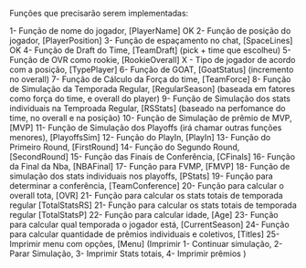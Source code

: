 Funções que precisarão serem implementadas:

1- Função de nome do jogador, [PlayerName] OK
2- Função de posição do jogador, [PlayerPosition]
3- Função de espaçamento no chat, [SpaceLines] OK
4- Função de Draft do Time, [TeamDraft] (pick + time que escolheu)
5- Função de OVR como rookie, [RookieOverall]
X - Tipo de jogador de acordo com a posição, [TypePlayer]
6- Função de GOAT, [GoatStatus] (incremento no overall)
7- Função de Cálculo da Força do time, [TeamForce]
8- Função de Simulação da Temporada Regular, [RegularSeason] (baseada em fatores como força do time, e overall do player)
9- Função de Simulação dos stats individuais na Temproada Regular, [RSStats] (baseado na perfomance do time, no overall e na posição)
10- Função de Simulação de prêmio de MVP, [MVP]
11- Função de Simulação dos Playoffs (irá chamar outras funções menores), [PlayoffsSim]
12- Função do PlayIn, [PlayIn]
13- Função do Primeiro Round, [FirstRound]
14- Função do Segundo Round, [SecondRound]
15- Função das Finais de Conferência, [CFinals]
16- Função da Final da Nba, [NBAFinal]
17- Função para FVMP, [FMVP]
18- Função de simulação dos stats individuais nos playoffs, [PStats]
19- Função para determinar a conferência, [TeamConference]
20- Função para calcular o overall tota, [OVR]
21- Função para calcular os stats totais de temporada regular [TotalStatsRS]
21- Função para calcular os stats totais de temporada regular [TotalStatsP]
22- Função para calcular idade, [Age]
23- Função para calcular qual temporada o jogador está, [CurrentSeason]
24- Função para calcular quantidade de prêmios individuais e coletivos, [Titles]
25- Imprimir menu com opções, [Menu] (Imprimir 1- Continuar simulação, 2- Parar Simulação, 3- Imprimir Stats totais, 4- Imprimir prêmios )